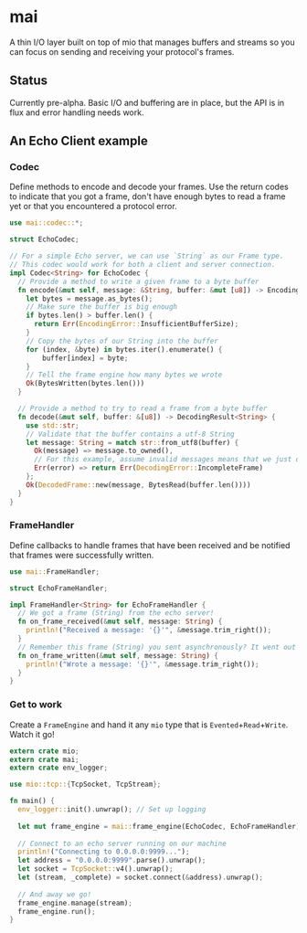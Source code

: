 # mai
A thin I/O layer built on top of mio that manages buffers and streams so you can focus
on sending and receiving your protocol's frames.

## Status
Currently pre-alpha. Basic I/O and buffering are in place, but the API is in flux and error handling needs work.

## An Echo Client example

### Codec
Define methods to encode and decode your frames. Use the return codes to indicate that you got a frame, don't have enough bytes to read a frame yet or that you encountered a protocol error.

```rust
use mai::codec::*;

struct EchoCodec;

// For a simple Echo server, we can use `String` as our Frame type.
// This codec would work for both a client and server connection.
impl Codec<String> for EchoCodec {
  // Provide a method to write a given frame to a byte buffer
  fn encode(&mut self, message: &String, buffer: &mut [u8]) -> EncodingResult {
    let bytes = message.as_bytes();
    // Make sure the buffer is big enough
    if bytes.len() > buffer.len() {
      return Err(EncodingError::InsufficientBufferSize);
    }
    // Copy the bytes of our String into the buffer
    for (index, &byte) in bytes.iter().enumerate() {
        buffer[index] = byte;
    }
    // Tell the frame engine how many bytes we wrote
    Ok(BytesWritten(bytes.len()))
  }

  // Provide a method to try to read a frame from a byte buffer
  fn decode(&mut self, buffer: &[u8]) -> DecodingResult<String> {
    use std::str;
    // Validate that the buffer contains a utf-8 String
    let message: String = match str::from_utf8(buffer) {
      Ok(message) => message.to_owned(),
      // For this example, assume invalid messages means that we just don't have enough bytes yet
      Err(error) => return Err(DecodingError::IncompleteFrame)
    };
    Ok(DecodedFrame::new(message, BytesRead(buffer.len())))
  }
}
```

### FrameHandler
Define callbacks to handle frames that have been received and be notified that frames were successfully written.
```rust
use mai::FrameHandler;

struct EchoFrameHandler;

impl FrameHandler<String> for EchoFrameHandler {
  // We got a frame (String) from the echo server!
  fn on_frame_received(&mut self, message: String) {
    println!("Received a message: '{}'", &message.trim_right());
  }
  // Remember this frame (String) you sent asynchronously? It went out ok.
  fn on_frame_written(&mut self, message: String) {
    println!("Wrote a message: '{}'", &message.trim_right());
  }
}
```

### Get to work
Create a `FrameEngine` and hand it any `mio` type that is `Evented`+`Read`+`Write`. Watch it go!
```rust
extern crate mio;
extern crate mai;
extern crate env_logger;

use mio::tcp::{TcpSocket, TcpStream};

fn main() {
  env_logger::init().unwrap(); // Set up logging
  
  let mut frame_engine = mai::frame_engine(EchoCodec, EchoFrameHandler);
  
  // Connect to an echo server running on our machine
  println!("Connecting to 0.0.0.0:9999...");
  let address = "0.0.0.0:9999".parse().unwrap();
  let socket = TcpSocket::v4().unwrap();
  let (stream, _complete) = socket.connect(&address).unwrap();
  
  // And away we go!
  frame_engine.manage(stream);
  frame_engine.run();
}
```
